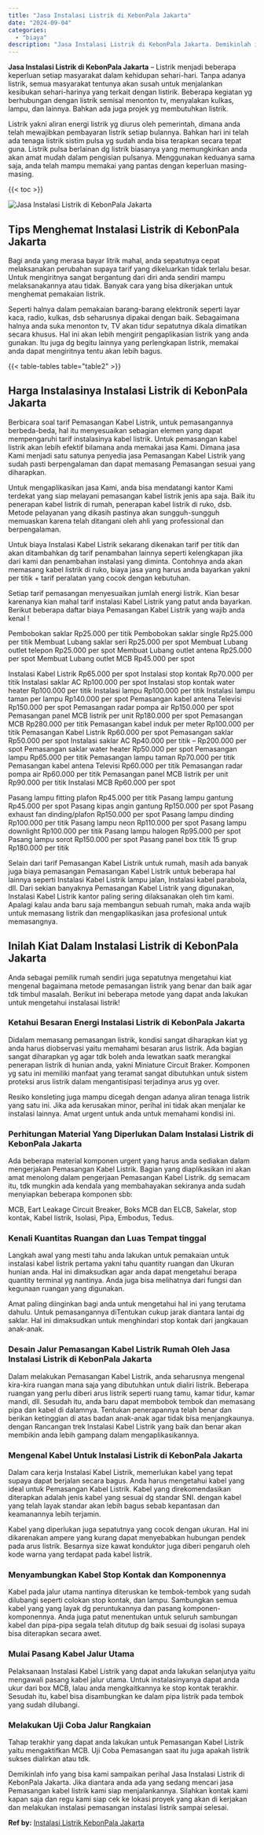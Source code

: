 ```yaml
---
title: "Jasa Instalasi Listrik di KebonPala Jakarta"
date: "2024-09-04"
categories: 
  - "biaya"
description: "Jasa Instalasi Listrik di KebonPala Jakarta. Demikinlah info yang bisa kami sampaikan perihal Jasa Instalasi Listrik di KebonPala Jakarta. Jika diantara anda..."
---
```


**Jasa Instalasi Listrik di KebonPala Jakarta** – Listrik menjadi beberapa keperluan setiap masyarakat dalam kehidupan sehari-hari. Tanpa adanya listrik, semua masyarakat tentunya akan susah untuk menjalankan kesibukan sehari-harinya yang terkait dengan listirik. Beberapa kegiatan yg berhubungan dengan listrik semisal menonton tv, menyalakan kulkas, lampu, dan lainnya. Bahkan ada juga projek yg membutuhkan listrik.

Listrik yakni aliran energi listrik yg diurus oleh pemerintah, dimana anda telah mewajibkan pembayaran listrik setiap bulannya. Bahkan hari ini telah ada tenaga listrik sistim pulsa yg sudah anda bisa terapkan secara tepat guna. Listrik pulsa berlainan dg listrik biasanya yang memungkinkan anda akan amat mudah dalam pengisian pulsanya. Menggunakan keduanya sama saja, anda telah mampu memakai yang pantas dengan keperluan masing-masing.

{{< toc >}}

![Jasa Instalasi Listrik di KebonPala Jakarta](/images/instalasi-listrik-murah27.png)

## Tips Menghemat Instalasi Listrik di KebonPala Jakarta

Bagi anda yang merasa bayar litrik mahal, anda sepatutnya cepat melaksanakan perubahan supaya tarif yang dikeluarkan tidak terlalu besar. Untuk mengiritnya sangat bergantung dari diri anda sendiri mampu melaksanakannya atau tidak. Banyak cara yang bisa dikerjakan untuk menghemat pemakaian listrik.

Seperti halnya dalam pemakaian barang-barang elektronik seperti layar kaca, radio, kulkas, dsb seharusnya dipakai dengan baik. Sebagaimana halnya anda suka menonton tv, TV akan tidur sepatutnya dikala dimatikan secara khusus. Hal ini akan lebih mengirit pengaplikasian listrik yang anda gunakan. Itu juga dg begitu lainnya yang perlengkapan listrik, memakai anda dapat mengiritnya tentu akan lebih bagus.

{{< table-tables table="table2" >}}

## Harga Instalasinya Instalasi Listrik di KebonPala Jakarta

Berbicara soal tarif Pemasangan Kabel Listrik, untuk pemasangannya berbeda-beda, hal itu menyesuaikan sebagian elemen yang dapat mempengaruhi tarif instalasinya kabel listrik. Untuk pemasangan kabel listrik akan lebih efektif bilamana anda memakai jasa Kami. Dimana jasa Kami menjadi satu satunya penyedia jasa Pemasangan Kabel Listrik yang sudah pasti berpengalaman dan dapat memasang Pemasangan sesuai yang diharapkan.

Untuk mengaplikasikan jasa Kami, anda bisa mendatangi kantor Kami terdekat yang siap melayani pemasangan kabel listrik jenis apa saja. Baik itu penerapan kabel listrik di rumah, penerapan kabel listrik di ruko, dsb. Metode pelayanan yang dikasih pastinya akan sungguh-sungguh memuaskan karena telah ditangani oleh ahli yang professional dan berpengalaman.

Untuk biaya Instalasi Kabel Listrik sekarang dikenakan tarif per titik dan akan ditambahkan dg tarif penambahan lainnya seperti kelengkapan jika dari kami dan penambahan instalasi yang diminta. Contohnya anda akan memasang kabel listrik di ruko, biaya jasa yang harus anda bayarkan yakni per titik + tarif peralatan yang cocok dengan kebutuhan.

Setiap tarif pemasangan menyesuaikan jumlah energi listrik. Kian besar karenanya kian mahal tarif instalasi Kabel Listrik yang patut anda bayarkan. Berikut beberapa daftar biaya Pemasangan Kabel Listrik yang wajib anda kenal !

Pembobokan saklar Rp25.000 per titik Pembobokan saklar single Rp25.000 per titik Membuat Lubang saklar seri Rp25.000 per spot Membuat Lubang outlet telepon Rp25.000 per spot Membuat Lubang outlet antena Rp25.000 per spot Membuat Lubang outlet MCB Rp45.000 per spot

Instalasi Kabel Listrik Rp65.000 per spot Instalasi stop kontak Rp70.000 per titik Instalasi saklar AC Rp100.000 per spot Instalasi stop kontak water heater Rp100.000 per titik Instalasi lampu Rp100.000 per titik Instalasi lampu taman per lampu Rp140.000 per spot Pemasangan kabel antena Televisi Rp150.000 per spot Pemasangan radar pompa air Rp150.000 per spot Pemasangan panel MCB listrik per unit Rp180.000 per spot Pemasangan MCB Rp280.000 per titik Pemasangan kabel induk per meter Rp100.000 per titik Pemasangan Kabel Listrik Rp60.000 per spot Pemasangan saklar Rp50.000 per spot Instalasi saklar AC Rp40.000 per titik – Rp200.000 per spot Pemasangan saklar water heater Rp50.000 per spot Pemasangan lampu Rp65.000 per titik Pemasangan lampu taman Rp70.000 per titik Pemasangan kabel antena Televisi Rp60.000 per titik Pemasangan radar pompa air Rp60.000 per titik Pemasangan panel MCB listrik per unit Rp90.000 per titik Instalasi MCB Rp60.000 per spot

Pasang lampu fitting plafon Rp45.000 per titik Pasang lampu gantung Rp45.000 per spot Pasang kipas angin gantung Rp150.000 per spot Pasang exhaust fan dinding/plafon Rp150.000 per spot Pasang lampu dinding Rp100.000 per titik Pasang lampu neon Rp110.000 per spot Pasang lampu downlight Rp100.000 per titik Pasang lampu halogen Rp95.000 per spot Pasang lampu sorot Rp150.000 per spot Pasang panel box titik 15 grup Rp180.000 per titik

Selain dari tarif Pemasangan Kabel Listrik untuk rumah, masih ada banyak juga biaya pemasangan Pemasangan Kabel Listrik untuk beberapa hal lainnya seperti Instalasi Kabel Listrik lampu jalan, Instalasi kabel parabola, dll. Dari sekian banyaknya Pemasangan Kabel Listrik yang digunakan, Instalasi Kabel Listrik kantor paling sering dilaksanakan oleh tim kami. Apalagi kalau anda baru saja membangun sebuah rumah, maka anda wajib untuk memasang listrik dan mengaplikasikan jasa profesional untuk memasangnya.

## Inilah Kiat Dalam Instalasi Listrik di KebonPala Jakarta


Anda sebagai pemilik rumah sendiri juga sepatutnya mengetahui kiat mengenal bagaimana metode pemasangan listrik yang benar dan baik agar tdk timbul masalah. Berikut ini beberapa metode yang dapat anda lakukan untuk mengetahui instalasai listrik!

### Ketahui Besaran Energi Instalasi Listrik di KebonPala Jakarta

Didalam memasang pemasangan listrik, kondisi sangat diharapkan kiat yg anda harus diobservasi yaitu memahami besaran arus listrik. Ada bagian sangat diharapkan yg agar tdk boleh anda lewatkan saatk merangkai penerapan listrik di hunian anda, yakni Miniature Circuit Braker. Komponen yg satu ini memiliki manfaat yang teramat sangat dibutuhkan untuk sistem proteksi arus listrik dalam mengantisipasi terjadinya arus yg over.

Resiko konsleting juga mampu dicegah dengan adanya aliran tenaga listrik yang satu ini. Jika ada kerusakan minor, perihal ini tidak akan menjalar ke instalasi lainnya. Amat urgent untuk anda untuk memahami kondisi ini.

### Perhitungan Material Yang Diperlukan Dalam Instalasi Listrik di KebonPala Jakarta

Ada beberapa material komponen urgent yang harus anda sediakan dalam mengerjakan Pemasangan Kabel Listrik. Bagian yang diaplikasikan ini akan amat menolong dalam pengerjaan Pemasangan Kabel Listrik. dg semacam itu, tdk mungkin ada kendala yang membahayakan sekiranya anda sudah menyiapkan beberapa komponen sbb:

MCB, Eart Leakage Circuit Breaker, Boks MCB dan ELCB, Sakelar, stop kontak, Kabel listrik, Isolasi, Pipa, Embodus, Tedus.

### Kenali Kuantitas Ruangan dan Luas Tempat tinggal

Langkah awal yang mesti tahu anda lakukan untuk pemakaian untuk instalasi kabel listrik pertama yakni tahu quantity ruangan dan Ukuran hunian anda. Hal ini dimaksudkan agar anda dapat mengetahui berapa quantity terminal yg nantinya. Anda juga bisa melihatnya dari fungsi dan kegunaan ruangan yang digunakan.

Amat paling diinginkan bagi anda untuk mengetahui hal ini yang terutama dahulu. Untuk pemasangannya diTentukan cukup jarak diantara lantai dg saklar. Hal ini dimaksudkan untuk menghindari stop kontak dari jangkauan anak-anak.

### Desain Jalur Pemasangan Kabel Listrik Rumah Oleh Jasa Instalasi Listrik di KebonPala Jakarta

Dalam melakukan Pemasangan Kabel Listrik, anda seharusnya mengenal kira-kira ruangan mana saja yang dibutuhkan untuk dialiri listrik. Beberapa ruangan yang perlu diberi arus listrik seperti ruang tamu, kamar tidur, kamar mandi, dll. Sesudah itu, anda baru dapat membobok tembok dan memasang pipa dan kabel di dalamnya. Tentukan penerapannya telah benar dan berikan ketinggian di atas badan anak-anak agar tidak bisa menjangkaunya. dengan Rancangan trek Instalasi Kabel Listrik yang baik dan benar akan membikin anda lebih gampang dalam mengaplikasikannya.

### Mengenal Kabel Untuk Instalasi Listrik di KebonPala Jakarta

Dalam cara kerja Instalasi Kabel Listrik, memerlukan kabel yang tepat supaya dapat berjalan secara bagus. Anda harus mengetahui kabel yang ideal untuk Pemasangan Kabel Listrik. Kabel yang direkomendasikan diterapkan adalah jenis kabel yang sesuai dg standar SNI. dengan kabel yang telah layak standar akan lebih bagus sebab kepantasan dan keamanannya lebih terjamin.

Kabel yang diperlukan juga sepatutnya yang cocok dengan ukuran. Hal ini dikarenakan ampere yang kurang dapat menyebabkan hubungan pendek pada arus listrik. Besarnya size kawat konduktor juga diberi pengaruh oleh kode warna yang terdapat pada kabel listrik.

### Menyambungkan Kabel Stop Kontak dan Komponennya

Kabel pada jalur utama nantinya diteruskan ke tembok-tembok yang sudah dilubangi seperti colokan stop kontak, dan lampu. Sambungkan semua kabel yang yang layak dg peruntukannya dan pasang komponen-komponennya. Anda juga patut menentukan untuk seluruh sambungan kabel dan pipa-pipa segala telah ditutup dg baik sesuai dg isolasi supaya bisa diterapkan secara awet.

### Mulai Pasang Kabel Jalur Utama

Pelaksanaan Instalasi Kabel Listrik yang dapat anda lakukan selanjutya yaitu mengawali pasang kabel jalur utama. Untuk instalasinyanya dapat anda ukur dari box MCB, lalau anda mengkaitkannya ke stop kontak terakhir. Sesudah itu, kabel bisa disambungkan ke dalam pipa listrik pada tembok yang sudah dilubangi.

### Melakukan Uji Coba Jalur Rangkaian

Tahap terakhir yang dapat anda lakukan untuk Pemasangan Kabel Listrik yaitu mengaktifkan MCB. Uji Coba Pemasangan saat itu juga apakah listrik sukses dialirkan atau tdk.

Demikinlah info yang bisa kami sampaikan perihal Jasa Instalasi Listrik di KebonPala Jakarta. Jika diantara anda ada yang sedang mencari jasa Pemasangan kabel listrik kami siap menjalankannya. Silahkan kontak kami kapan saja dan regu kami siap cek ke lokasi proyek yang akan di kerjakan dan melakukan instalasi pemasangan instalasi listrik sampai selesai.

**Ref by:** [Instalasi Listrik KebonPala Jakarta](https://id.wikipedia.org/wiki/Instalasi)
